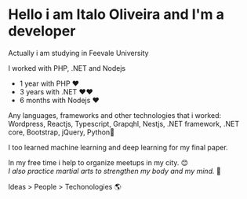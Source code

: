 # Hello i am Italo Oliveira and I'm a developer

Actually i am studying in Feevale University 

I worked with PHP, .NET and Nodejs
- 1 year with PHP ❤️
- 3 years with .NET ❤️❤️
- 6 months with Nodejs ❤️
  
Any languages, frameworks and other technologies that i worked: Wordpress, Reactjs, Typescript, Grapqhl, Nestjs, .NET framework, .NET core, Bootstrap, jQuery, Python💙

I too learned machine learning and deep learning for my final paper. 

In my free time i help to organize meetups in my city. 😊  
*I also practice martial arts to strengthen my body and my mind.* 👊
  
Ideas > People > Techonologies 🌎
  
